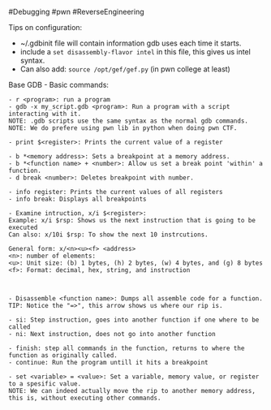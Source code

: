 #Debugging #pwn #ReverseEngineering

Tips on configuration:
- ~/.gdbinit file will contain information gdb uses each time it starts. 
- include a `set disassembly-flavor intel` in this file, this gives us intel syntax. 
- Can also add: `source /opt/gef/gef.py` (in pwn college at least)



Base GDB - Basic commands:
```
- r <program>: run a program
- gdb -x my_script.gdb <program>: Run a program with a script interacting with it. 
NOTE: .gdb scripts use the same syntax as the normal gdb commands. 
NOTE: We do prefere using pwn lib in python when doing pwn CTF. 

- print $<register>: Prints the current value of a register

- b *<memory address>: Sets a breakpoint at a memory address. 
- b *<function name> + <number>: Allow us set a break point 'within' a function. 
- d break <number>: Deletes breakpoint with number. 

- info register: Prints the current values of all registers
- info break: Displays all breakpoints

- Examine intruction, x/i $<register>: 
Example: x/i $rsp: Shows us the next instruction that is going to be executed 
Can also: x/10i $rsp: To show the next 10 instrcutions. 

General form: x/<n><u><f> <address>
<n>: number of elements: 
<u>: Unit size: (b) 1 bytes, (h) 2 bytes, (w) 4 bytes, and (g) 8 bytes
<f>: Format: decimal, hex, string, and instruction



- Disassemble <function name>: Dumps all assemble code for a function. 
TIP: Notice the "=>", this arrow shows us where our rip is.  

- si: Step instruction, goes into another function if one where to be called
- ni: Next instruction, does not go into another function 

- finish: step all commands in the function, returns to where the function as originally called. 
- continue: Run the program untill it hits a breakpoint

- set <variable> = <value>: Set a variable, memory value, or register to a spesific value. 
NOTE: We can indeed actually move the rip to another memory address, this is, without executing other commands. 
```

